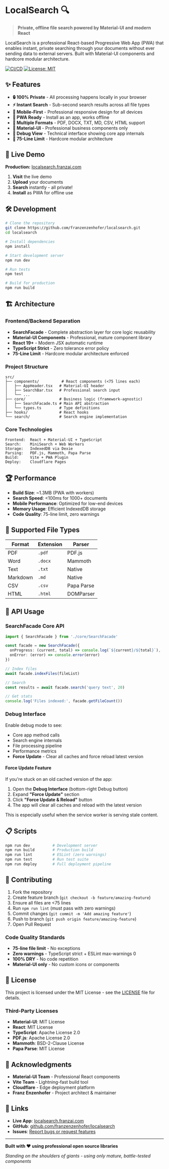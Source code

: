 # LocalSearch 🔍

> **Private, offline file search powered by Material-UI and modern React**

LocalSearch is a professional React-based Progressive Web App (PWA) that enables instant, private searching through your documents without ever sending data to external servers. Built with Material-UI components and hardcore modular architecture.

[![CI/CD](https://github.com/franzenzenhofer/localsearch/actions/workflows/ci-cd.yml/badge.svg)](https://github.com/franzenzenhofer/localsearch/actions/workflows/ci-cd.yml)
[![License: MIT](https://img.shields.io/badge/License-MIT-yellow.svg)](https://opensource.org/licenses/MIT)

## ✨ Features

- **🔒 100% Private** - All processing happens locally in your browser
- **⚡ Instant Search** - Sub-second search results across all file types  
- **📱 Mobile-First** - Professional responsive design for all devices
- **🚀 PWA Ready** - Install as an app, works offline
- **🎯 Multiple Formats** - PDF, DOCX, TXT, MD, CSV, HTML support
- **💎 Material-UI** - Professional business components only
- **🔧 Debug View** - Technical interface showing core app internals
- **📏 75-Line Limit** - Hardcore modular architecture

## 🚀 Live Demo

**Production:** [localsearch.franzai.com](https://localsearch.franzai.com)

1. **Visit** the live demo
2. **Upload** your documents
3. **Search** instantly - all private!
4. **Install** as PWA for offline use

## 🛠️ Development

```bash
# Clone the repository
git clone https://github.com/franzenzenhofer/localsearch.git
cd localsearch

# Install dependencies
npm install

# Start development server
npm run dev

# Run tests
npm test

# Build for production
npm run build
```

## 🏗️ Architecture

### Frontend/Backend Separation
- **SearchFacade** - Complete abstraction layer for core logic reusability
- **Material-UI Components** - Professional, mature component library
- **React 19+** - Modern JSX automatic runtime  
- **TypeScript Strict** - Zero tolerance error policy
- **75-Line Limit** - Hardcore modular architecture enforced

### Project Structure
```
src/
├── components/          # React components (<75 lines each)
│   ├── AppHeader.tsx   # Material-UI header
│   ├── SearchBar.tsx   # Professional search input
│   └── ...
├── core/               # Business logic (framework-agnostic)
│   ├── SearchFacade.ts # Main API abstraction  
│   └── types.ts        # Type definitions
├── hooks/              # React hooks
└── search/             # Search engine implementation
```

### Core Technologies
```
Frontend:  React + Material-UI + TypeScript
Search:    MiniSearch + Web Workers
Storage:   IndexedDB via Dexie
Parsing:   PDF.js, Mammoth, Papa Parse
Build:     Vite + PWA Plugin
Deploy:    Cloudflare Pages
```

## 🏆 Performance

- **Build Size**: ~1.3MB (PWA with workers)
- **Search Speed**: <100ms for 1000+ documents  
- **Mobile Performance**: Optimized for low-end devices
- **Memory Usage**: Efficient IndexedDB storage
- **Code Quality**: 75-line limit, zero warnings

## 📄 Supported File Types

| Format | Extension | Parser |
|--------|-----------|--------|
| PDF | `.pdf` | PDF.js |
| Word | `.docx` | Mammoth |
| Text | `.txt` | Native |
| Markdown | `.md` | Native |
| CSV | `.csv` | Papa Parse |
| HTML | `.html` | DOMParser |

## 🔧 API Usage

### SearchFacade Core API
```typescript
import { SearchFacade } from './core/SearchFacade'

const facade = new SearchFacade({
  onProgress: (current, total) => console.log(`${current}/${total}`),
  onError: (error) => console.error(error)
})

// Index files
await facade.indexFiles(fileList)

// Search
const results = await facade.search('query text', 20)

// Get stats
console.log('Files indexed:', facade.getFileCount())
```

### Debug Interface
Enable debug mode to see:
- Core app method calls
- Search engine internals  
- File processing pipeline
- Performance metrics
- **Force Update** - Clear all caches and force reload latest version

#### Force Update Feature
If you're stuck on an old cached version of the app:
1. Open the **Debug Interface** (bottom-right Debug button)
2. Expand **"Force Update"** section
3. Click **"Force Update & Reload"** button
4. The app will clear all caches and reload with the latest version

This is especially useful when the service worker is serving stale content.

## 📋 Scripts

```bash
npm run dev          # Development server
npm run build        # Production build
npm run lint         # ESLint (zero warnings)
npm run test         # Run test suite
npm run deploy       # Full deployment pipeline
```

## 🤝 Contributing

1. Fork the repository
2. Create feature branch (`git checkout -b feature/amazing-feature`)
3. Ensure all files are <75 lines
4. Run `npm run lint` (must pass with zero warnings)
5. Commit changes (`git commit -m 'Add amazing feature'`)
6. Push to branch (`git push origin feature/amazing-feature`)
7. Open Pull Request

### Code Quality Standards
- **75-line file limit** - No exceptions
- **Zero warnings** - TypeScript strict + ESLint max-warnings 0
- **100% DRY** - No code repetition
- **Material-UI only** - No custom icons or components

## 📜 License

This project is licensed under the MIT License - see the [LICENSE](LICENSE) file for details.

### Third-Party Licenses
- **Material-UI**: MIT License
- **React**: MIT License  
- **TypeScript**: Apache License 2.0
- **PDF.js**: Apache License 2.0
- **Mammoth**: BSD-2-Clause License
- **Papa Parse**: MIT License

## 🙏 Acknowledgments

- **Material-UI Team** - Professional React components
- **Vite Team** - Lightning-fast build tool
- **Cloudflare** - Edge deployment platform
- **Franz Enzenhofer** - Project architect & maintainer

## 🔗 Links

- **Live App**: [localsearch.franzai.com](https://localsearch.franzai.com)
- **GitHub**: [github.com/franzenzenhofer/localsearch](https://github.com/franzenzenhofer/localsearch)
- **Issues**: [Report bugs or request features](https://github.com/franzenzenhofer/localsearch/issues)

---

**Built with ❤️ using professional open source libraries**

*Standing on the shoulders of giants - using only mature, battle-tested components*